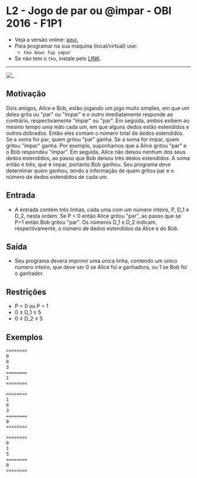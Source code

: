 # L2 - Jogo de par ou @impar - OBI 2016 - F1P1

- Veja a versão online: [aqui.](https://github.com/qxcodefup/arcade/blob/master/base/impar/Readme.md)
- Para programar na sua máquina (local/virtual) use:
  - `tko down fup impar`
- Se não tem o `tko`, instale pelo [LINK](https://github.com/senapk/tko).

---

![_](https://raw.githubusercontent.com/qxcodefup/arcade/master/base/impar/cover.jpg)

## Motivação

Dois amigos, Alice e Bob, estão jogando um jogo muito simples, em que um deles grita ou "par" ou "ímpar" e o outro imediatamente responde ao contrário, respectivamente "ímpar" ou "par". Em seguida, ambos exibem ao mesmo tempo uma mão cada um, em que alguns dedos estão estendidos e outros dobrados. Então eles contam o número total de dedos estendidos. Se a soma for par, quem gritou "par" ganha. Se a soma for ímpar, quem gritou "ímpar" ganha. Por exemplo, suponhamos que a Alice gritou "par" e o Bob respondeu "ímpar". Em seguida, Alice não deixou nenhum dos seus dedos estendidos, ao passo que Bob deixou três dedos estendidos. A soma então é três, que é ímpar, portanto Bob ganhou. Seu programa deve determinar quem ganhou, tendo a informação de quem gritou par e o número de dedos estendidos de cada um.

## Entrada

- A entrada contém três linhas, cada uma com um número inteiro, P, D\_1 e D\_2, nesta ordem. Se P = 0 então Alice gritou "par", ao passo que se P=1 então Bob gritou "par". Os números D\_1 e D\_2 indicam, respectivamente, o número de dedos estendidos da Alice e do Bob.

## Saída

- Seu programa deverá imprimir uma única linha, contendo um único número inteiro, que deve ser 0 se Alice foi a ganhadora, ou 1 se Bob foi o ganhador.

## Restrições

- P = 0 ou P = 1
- 0 ≤ D\_1 ≤ 5
- 0 ≤ D\_2 ≤ 5

## Exemplos

``` txt
>>>>>>>>
0
0
3
========
1
<<<<<<<<

>>>>>>>>
1
0
3
========
0
<<<<<<<<

>>>>>>>>
0
1
5
========
0
<<<<<<<<
```
